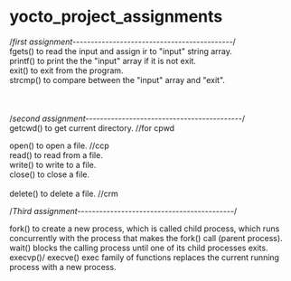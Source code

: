# yocto_project_assignments

/*first assignment--------------------------------------------*/</br>
fgets() to read the input and assign ir to "input" string array.</br>
printf() to print the the "input" array if it is not exit. </br>
exit() to exit from the program.</br>
strcmp() to compare between the "input" array and "exit".</br>
</br>
</br>
</br>
/*second assignment-------------------------------------------*/</br>
getcwd() to get current directory.           //for cpwd   </br>

open() to open a file.                      //ccp </br>
read() to read from a file.</br>
write() to write to a file.</br>
close() to close a file.</br>
</br>
delete() to delete a file.                //crm         </br>

/*Third assignment-------------------------------------------*/</br>

fork() to create a new process, which is called child process, which runs concurrently with the process that makes the fork() call (parent process). </br>
wait() blocks the calling process until one of its child processes exits. </br>
execvp()/ execve() exec family of functions replaces the current running process with a new process.</br>

